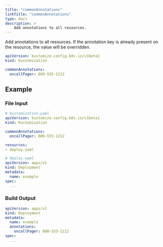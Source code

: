 ```yaml
---
title: "commonAnnotations"
linkTitle: "commonAnnotations"
type: docs
description: >
    Add annotations to all resources.
---
```


Add annotations to all resources.  If the annotation key is already present on the resource,
the value will be overridden.

```yaml
apiVersion: kustomize.config.k8s.io/v1beta1
kind: Kustomization

commonAnnotations:
  oncallPager: 800-555-1212
```

## Example

### File Input

```yaml
# kustomization.yaml
apiVersion: kustomize.config.k8s.io/v1beta1
kind: Kustomization

commonAnnotations:
  oncallPager: 800-555-1212

resources:
- deploy.yaml
```

```yaml
# deploy.yaml
apiVersion: apps/v1
kind: Deployment
metadata:
  name: example
spec:
  ...
```

### Build Output

```yaml
apiVersion: apps/v1
kind: Deployment
metadata:
  name: example
  annotations:
    oncallPager: 800-555-1212
spec:
  ...
```
